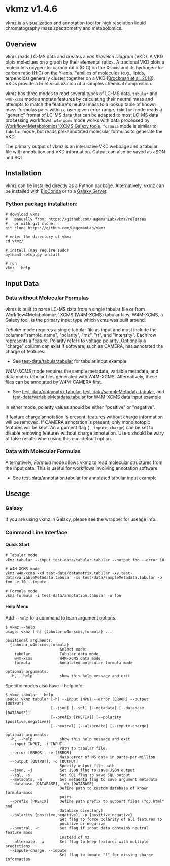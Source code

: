 # vkmz v1.4.6

vkmz is a visualization and annotation tool for high resolution liquid chromatography mass spectrometry and metabolomics.

## Overview

vkmz reads LC-MS data and creates a *van Krevelen Diagram* (VKD). A VKD plots moleclues on a graph by their elemental ratios. A tradional VKD plots a molecule's oxygen-to-carbon ratio (O:C) on the X-axis and its hydrogen-to-carbon ratio (H:C) on the Y-axis. Families of molecules (e.g., lipids, terpenoids) generally cluster together on a VKD ([Brockman et al. 2018](https://link.springer.com/article/10.1007/s11306-018-1343-y)). VKDs provide a brief visulaization of a samples chemical composition.

vkmz has three modes to read several types of LC-MS data. `tabular` and `w4m-xcms` mode annotate features by calculating their neutral mass and attempts to match the feature's neutral mass to a lookup table of known mass-formulas pairs within a user given error range. `tabular` mode reads a "generic" fromat of LC-MS data that can be adapted to most LC-MS data processing workflows. `w4m-xcms` mode works with data processed by [Workflow4Metabolomics' XCMS Galaxy tools](https://workflow4metabolomics.org/raw-data-pre-processing-with-xcms). `formula` mode is similar to `tabular` mode, but reads pre-annotated molecular formulas to generate the VKD.

The primary output of vkmz is an interactive VKD webpage and a tabular file with annotation and VKD information. Output can also be saved as JSON and SQL.

## Installation

vkmz can be installed directly as a Python package. Alternatively, vkmz can be installed with [BioConda](https://github.com/bioconda/bioconda-recipes/tree/master/recipes/vkmz) or to a [Galaxy Server](#).

### Python package installation:

```
# download vkmz
#   manually from: https://github.com/HegemanLab/vkmz/releases
#   or with git clone:
git clone https://github.com/HegemanLab/vkmz

# enter the directory of vkmz
cd vkmz/

# install (may require sudo)
python3 setup.py install

# run
vkmz --help
```

## Input Data

### Data without Molecular Formulas

vkmz is built to parse LC-MS data from a single tabular file or from Workflow4Metabolomics' XCMS (W4M-XCMS) tabular files. W4M-XCMS, a Galaxy tool, is the primary input type which vkmz was built around.

*Tabular* mode requires a single tabular file as input and  must include the columns "sample_name", "polarity", "mz", "rt", and "intensity". Each row represents a feature. Polarity refers to voltage polarity. Optionally a "charge" column can exist if software, such as CAMERA, has annotated the charge of features.
  - See [test-data/tabular.tabular](test-data/tabular.tabular) for tabular input example

*W4M-XCMS* mode requires the sample metadata, variable metadata, and data matrix tabular files generated with W4M-XCMS. Alternatively, these files can be annotated by W4M-CAMERA first.
  - See [test-data/datamatrix.tabular](test-data/datamatrix.tabular), [test-data/sampleMetadata.tabular](test-data/sampleMetadata.tabular), and [test-data/variableMetadata.tabular](test-data/variableMetadata.tabular) for W4M-XCMS data input example

In either mode, polarity values should be either "positive" or "negative".

If feature charge annotation is present, features without charge information will be removed. If CAMERA annotation is present, only monoisotopic features will be kept. An argument flag (`--impute-charge`) can be set to disable removing features without charge annotation. Users should be wary of false results when using this non-default option.

### Data with Molecular Formulas

Alternatively, *Formula* mode allows vkmz to read molecular structures from the input data. This is useful for workflows involving annotation software.
  - See [test-data/annotation.tabular](test-data/annotation.tabular) for annotated tabular input example

## Useage

### Galaxy

If you are using vkmz in Galaxy, please see the wrapper for useage info.

### Command Line Interface

#### Quick Start

```
# Tabular mode
vkmz tabular --input test-data/tabular.tabular --output foo --error 10

# W4M-XCMS mode
vkmz w4m-xcms -xd test-data/datamatrix.tabular -xv test-data/variableMetadata.tabular -xs test-data/sampleMetadata.tabular -o foo -e 10 --impute

# Formula mode
vkmz formula -i test-data/annotation.tabular -o foo
```

#### Help Menu

Add `--help` to a command to learn argument options.
```
$ vkmz --help
usage: vkmz [-h] {tabular,w4m-xcms,formula} ...

positional arguments:
  {tabular,w4m-xcms,formula}
                        Select mode:
    tabular             Tabular data mode
    w4m-xcms            W4M-XCMS data mode
    formula             Annotated molecular formula mode

optional arguments:
  -h, --help            show this help message and exit
```

Specific modes also have --help info:
```
$ vkmz tabular --help
usage: vkmz tabular [-h] --input INPUT --error [ERROR] --output [OUTPUT]
                    [--json] [--sql] [--metadata] [--database [DATABASE]]
                    [--prefix [PREFIX]] [--polarity {positive,negative}]
                    [--neutral] [--alternate] [--impute-charge]

optional arguments:
  -h, --help            show this help message and exit
  --input INPUT, -i INPUT
                        Path to tabular file.
  --error [ERROR], -e [ERROR]
                        Mass error of MS data in parts-per-million
  --output [OUTPUT], -o [OUTPUT]
                        Specify output file path
  --json, -j            Set JSON flag to save JSON output
  --sql, -s             Set SQL flag to save SQL output
  --metadata, -m        Set metadata flag to save argument metadata
  --database [DATABASE], -db [DATABASE]
                        Define path to custom database of known formula-mass
                        pairs
  --prefix [PREFIX]     Define path prefix to support files ("d3.html" and
                        database directory)
  --polarity {positive,negative}, -p {positive,negative}
                        Set flag to force polarity of all features to
                        positive or negative
  --neutral, -n         Set flag if input data contains neutral feature mass
                        instead of mz
  --alternate, -a       Set flag to keep features with multiple predictions
  --impute-charge, --impute
                        Set flag to impute "1" for missing charge information
```
